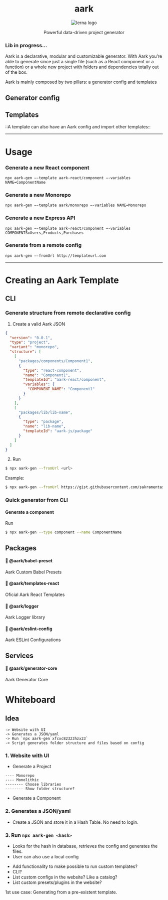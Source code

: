 <h1 align="center">aark</h1>
<p align="center">
  <img src="https://img.shields.io/badge/maintained%20with-lerna-cc00ff.svg" alt="lerna logo" />
</p>
<p align="center">
  Powerful data-driven project generator
</p>

### Lib in progress...

Aark is a declarative, modular and customizable generator. With Aark you’re able to generate since just a single file (such as a React component or a function) or a whole new project with folders and dependencies totally out of the box.

Aark is mainly composed by two pillars: a generator config and templates

## Generator config


## Templates
::A template can also have an Aark config and import other templates::

---
# Usage

### Generate a new React component
`npx aark-gen —-template aark-react/component —-variables NAME=ComponentName `

### Generate a new Monorepo
`npx aark-gen —-template aark/monorepo —-variables NAME=Monorepo `

### Generate a new Express API
`npx aark-gen —-template aark-react/component —-variables COMPONENTS=Users,Products,Purchases `

### Generate from a remote config
`npx aark-gen —-fromUrl http://templateurl.com`


---
# Creating an Aark Template

## CLI
### Generate structure from remote declarative config
1. Create a valid Aark JSON
```json
{
  "version": "0.0.1",
  "type": "project",
  "variant": "monorepo",
  "structure": [
    [
      "packages/components/Component1",
      {
        "type": "react-component",
        "name": "Component1",
        "templateId": "aark-react/component",
        "variables": {
          "COMPONENT_NAME": "Component1"
        }
      }
    ],
    [
      "packages/lib/lib-name",
      {
        "type": "package",
        "name": "lib-name",
        "templateId": "aark-js/package"
      }
    ]
  ]
}
```

2. Run
```sh
$ npx aark-gen --fromUrl <url>
```

Example:
```bash
$ npx aark-gen --fromUrl https://gist.githubusercontent.com/sakramentas/9f7d95118cd1e6bd30463ad063294f9b/raw/3d022ac7ba2ac43834f75cff57506f96dc6f69ea/config-1.aark.json
```

### Quick generator from CLI
#### Generate a component
Run
```sh
$ npx aark-gen --type component --name ComponentName
```

## Packages
#### :small_blue_diamond: @aark/babel-preset
Aark Custom Babel Presets

#### :small_blue_diamond: @aark/templates-react
Oficial Aark React Templates

#### :small_blue_diamond: @aark/logger
Aark Logger library

#### :small_blue_diamond: @aark/eslint-config
Aark ESLint Configurations

## Services
#### :small_orange_diamond: @aark/generator-core
Aark Generator Core

# Whiteboard
## Idea
```
-> Website with UI
-> Generates a JSON/yaml
-> Run `npx aark-gen xfcxc82323hzx23`
-> Script generates folder structure and files based on config
```
### 1. Website with UI
* Generate a Project
```
---- Monorepo
---- Monolithic
-------- Choose libraries
-------- Show folder structure?
```

* Generate a Component
### 2. Generates a JSON/yaml
* Create a JSON and store it in a Hash Table. No need to login.

### 3. Run `npx aark-gen <hash>`
* Looks for the hash in database, retrieves the config and generates the files.
* User can also use a local config

- Add functionality to make possible to run custom templates?
- CLI?
- List custom configs in the website? Like a catalog?
- List custom presets/plugins in the website?

1st use case: Generating from a pre-existent template.
